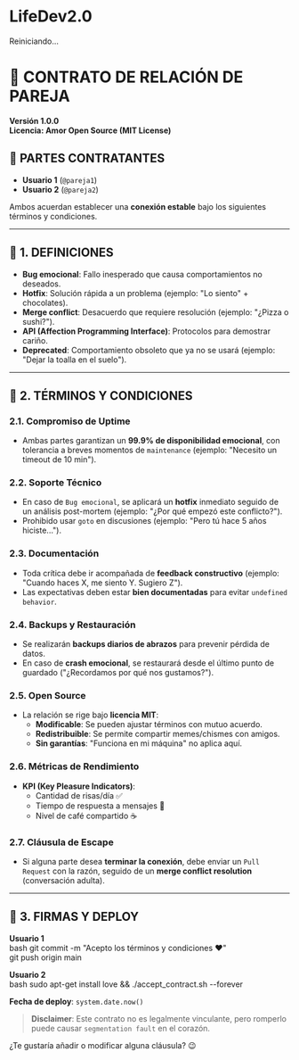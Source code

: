 # LifeDev2.0
Reiniciando...



# 📜 CONTRATO DE RELACIÓN DE PAREJA  
**Versión 1.0.0**  
**Licencia: Amor Open Source (MIT License)**  

## 📌 PARTES CONTRATANTES  
- **Usuario 1** (`@pareja1`)  
- **Usuario 2** (`@pareja2`)  

Ambos acuerdan establecer una **conexión estable** bajo los siguientes términos y condiciones.  

---

## 📂 1. DEFINICIONES  
- **Bug emocional**: Fallo inesperado que causa comportamientos no deseados.  
- **Hotfix**: Solución rápida a un problema (ejemplo: "Lo siento" + chocolates).  
- **Merge conflict**: Desacuerdo que requiere resolución (ejemplo: "¿Pizza o sushi?").  
- **API (Affection Programming Interface)**: Protocolos para demostrar cariño.  
- **Deprecated**: Comportamiento obsoleto que ya no se usará (ejemplo: "Dejar la toalla en el suelo").  

---

## 📝 2. TÉRMINOS Y CONDICIONES  

### 2.1. **Compromiso de Uptime**  
- Ambas partes garantizan un **99.9% de disponibilidad emocional**, con tolerancia a breves momentos de `maintenance` (ejemplo: "Necesito un timeout de 10 min").  

### 2.2. **Soporte Técnico**  
- En caso de `Bug emocional`, se aplicará un **hotfix** inmediato seguido de un análisis post-mortem (ejemplo: "¿Por qué empezó este conflicto?").  
- Prohibido usar `goto` en discusiones (ejemplo: "Pero tú hace 5 años hiciste...").  

### 2.3. **Documentación**  
- Toda crítica debe ir acompañada de **feedback constructivo** (ejemplo: "Cuando haces X, me siento Y. Sugiero Z").  
- Las expectativas deben estar **bien documentadas** para evitar `undefined behavior`.  

### 2.4. **Backups y Restauración**  
- Se realizarán **backups diarios de abrazos** para prevenir pérdida de datos.  
- En caso de **crash emocional**, se restaurará desde el último punto de guardado ("¿Recordamos por qué nos gustamos?").  

### 2.5. **Open Source**  
- La relación se rige bajo **licencia MIT**:  
  - **Modificable**: Se pueden ajustar términos con mutuo acuerdo.  
  - **Redistribuible**: Se permite compartir memes/chismes con amigos.  
  - **Sin garantías**: "Funciona en mi máquina" no aplica aquí.  

### 2.6. **Métricas de Rendimiento**  
- **KPI (Key Pleasure Indicators)**:  
  - Cantidad de risas/día ✅  
  - Tiempo de respuesta a mensajes 📱  
  - Nivel de café compartido ☕  

### 2.7. **Cláusula de Escape**  
- Si alguna parte desea **terminar la conexión**, debe enviar un `Pull Request` con la razón, seguido de un **merge conflict resolution** (conversación adulta).  

---

## 🔏 3. FIRMAS Y DEPLOY  

**Usuario 1**  
bash
git commit -m "Acepto los términos y condiciones ❤"  
git push origin main  
  

**Usuario 2**  
bash
sudo apt-get install love && ./accept_contract.sh --forever  
  

**Fecha de deploy**: `system.date.now()`  

> **Disclaimer**: Este contrato no es legalmente vinculante, pero romperlo puede causar `segmentation fault` en el corazón.  

 

¿Te gustaría añadir o modificar alguna cláusula? 😉
